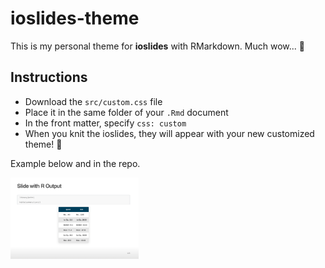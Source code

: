 # ioslides-theme
This is my personal theme for **ioslides** with RMarkdown. Much wow... 🤩

## Instructions

- Download the `src/custom.css` file
- Place it in the same folder of your `.Rmd` document
- In the front matter, specify `css: custom`
- When you knit the ioslides, they will appear with your new customized theme! 🎉

Example below and in the repo.

<img src="src/sample.png" alt="sample" style="zoom:20%;" />
